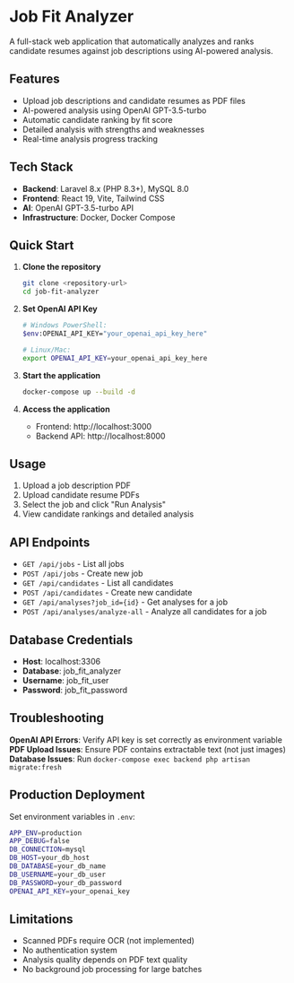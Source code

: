 # Job Fit Analyzer

A full-stack web application that automatically analyzes and ranks candidate resumes against job descriptions using AI-powered analysis.

## Features

- Upload job descriptions and candidate resumes as PDF files
- AI-powered analysis using OpenAI GPT-3.5-turbo
- Automatic candidate ranking by fit score
- Detailed analysis with strengths and weaknesses
- Real-time analysis progress tracking

## Tech Stack

- **Backend**: Laravel 8.x (PHP 8.3+), MySQL 8.0
- **Frontend**: React 19, Vite, Tailwind CSS
- **AI**: OpenAI GPT-3.5-turbo API
- **Infrastructure**: Docker, Docker Compose

## Quick Start

1. **Clone the repository**
   ```bash
   git clone <repository-url>
   cd job-fit-analyzer
   ```

2. **Set OpenAI API Key**
   ```bash
   # Windows PowerShell:
   $env:OPENAI_API_KEY="your_openai_api_key_here"
   
   # Linux/Mac:
   export OPENAI_API_KEY=your_openai_api_key_here
   ```

3. **Start the application**
   ```bash
   docker-compose up --build -d
   ```

4. **Access the application**
   - Frontend: http://localhost:3000
   - Backend API: http://localhost:8000

## Usage

1. Upload a job description PDF
2. Upload candidate resume PDFs
3. Select the job and click "Run Analysis"
4. View candidate rankings and detailed analysis

## API Endpoints

- `GET /api/jobs` - List all jobs
- `POST /api/jobs` - Create new job
- `GET /api/candidates` - List all candidates
- `POST /api/candidates` - Create new candidate
- `GET /api/analyses?job_id={id}` - Get analyses for a job
- `POST /api/analyses/analyze-all` - Analyze all candidates for a job

## Database Credentials

- **Host**: localhost:3306
- **Database**: job_fit_analyzer
- **Username**: job_fit_user
- **Password**: job_fit_password

## Troubleshooting

**OpenAI API Errors**: Verify API key is set correctly as environment variable
**PDF Upload Issues**: Ensure PDF contains extractable text (not just images)
**Database Issues**: Run `docker-compose exec backend php artisan migrate:fresh`

## Production Deployment

Set environment variables in `.env`:
```bash
APP_ENV=production
APP_DEBUG=false
DB_CONNECTION=mysql
DB_HOST=your_db_host
DB_DATABASE=your_db_name
DB_USERNAME=your_db_user
DB_PASSWORD=your_db_password
OPENAI_API_KEY=your_openai_key
```

## Limitations

- Scanned PDFs require OCR (not implemented)
- No authentication system
- Analysis quality depends on PDF text quality
- No background job processing for large batches